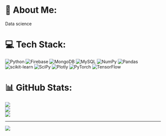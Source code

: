 # 💫 About Me:
Data science


# 💻 Tech Stack:
![Python](https://img.shields.io/badge/python-3670A0?style=for-the-badge&logo=python&logoColor=ffdd54) ![Firebase](https://img.shields.io/badge/firebase-%23039BE5.svg?style=for-the-badge&logo=firebase) ![MongoDB](https://img.shields.io/badge/MongoDB-%234ea94b.svg?style=for-the-badge&logo=mongodb&logoColor=white) ![MySQL](https://img.shields.io/badge/mysql-%2300f.svg?style=for-the-badge&logo=mysql&logoColor=white) ![NumPy](https://img.shields.io/badge/numpy-%23013243.svg?style=for-the-badge&logo=numpy&logoColor=white) ![Pandas](https://img.shields.io/badge/pandas-%23150458.svg?style=for-the-badge&logo=pandas&logoColor=white) ![scikit-learn](https://img.shields.io/badge/scikit--learn-%23F7931E.svg?style=for-the-badge&logo=scikit-learn&logoColor=white) ![SciPy](https://img.shields.io/badge/SciPy-%230C55A5.svg?style=for-the-badge&logo=scipy&logoColor=%white) ![Plotly](https://img.shields.io/badge/Plotly-%233F4F75.svg?style=for-the-badge&logo=plotly&logoColor=white) ![PyTorch](https://img.shields.io/badge/PyTorch-%23EE4C2C.svg?style=for-the-badge&logo=PyTorch&logoColor=white) ![TensorFlow](https://img.shields.io/badge/TensorFlow-%23FF6F00.svg?style=for-the-badge&logo=TensorFlow&logoColor=white)
# 📊 GitHub Stats:
![](https://github-readme-stats.vercel.app/api?username=KunalDoshi-Code&theme=vue&hide_border=false&include_all_commits=false&count_private=false)<br/>
![](https://github-readme-streak-stats.herokuapp.com/?user=KunalDoshi-Code&theme=vue&hide_border=false)<br/>
![](https://github-readme-stats.vercel.app/api/top-langs/?username=KunalDoshi-Code&theme=vue&hide_border=false&include_all_commits=false&count_private=false&layout=compact)

---
[![](https://visitcount.itsvg.in/api?id=KunalDoshi-Code&icon=0&color=0)](https://visitcount.itsvg.in)

<!-- Proudly created with GPRM ( https://gprm.itsvg.in ) -->

